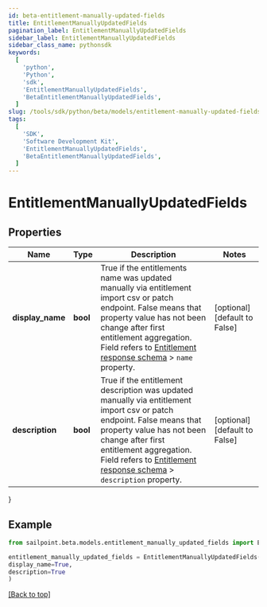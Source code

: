 ```yaml
---
id: beta-entitlement-manually-updated-fields
title: EntitlementManuallyUpdatedFields
pagination_label: EntitlementManuallyUpdatedFields
sidebar_label: EntitlementManuallyUpdatedFields
sidebar_class_name: pythonsdk
keywords:
  [
    'python',
    'Python',
    'sdk',
    'EntitlementManuallyUpdatedFields',
    'BetaEntitlementManuallyUpdatedFields',
  ]
slug: /tools/sdk/python/beta/models/entitlement-manually-updated-fields
tags:
  [
    'SDK',
    'Software Development Kit',
    'EntitlementManuallyUpdatedFields',
    'BetaEntitlementManuallyUpdatedFields',
  ]
---
```


# EntitlementManuallyUpdatedFields

## Properties

| Name | Type | Description | Notes |
| --- | --- | --- | --- |
| **display_name** | **bool** | True if the entitlements name was updated manually via entitlement import csv or patch endpoint. False means that property value has not been change after first entitlement aggregation. Field refers to [Entitlement response schema](https://developer.sailpoint.com/idn/api/beta/get-entitlement) > `name` property. | [optional] [default to False] |
| **description** | **bool** | True if the entitlement description was updated manually via entitlement import csv or patch endpoint. False means that property value has not been change after first entitlement aggregation. Field refers to [Entitlement response schema](https://developer.sailpoint.com/idn/api/beta/get-entitlement) > `description` property. | [optional] [default to False] |

}

## Example

```python
from sailpoint.beta.models.entitlement_manually_updated_fields import EntitlementManuallyUpdatedFields

entitlement_manually_updated_fields = EntitlementManuallyUpdatedFields(
display_name=True,
description=True
)

```

[[Back to top]](#)
